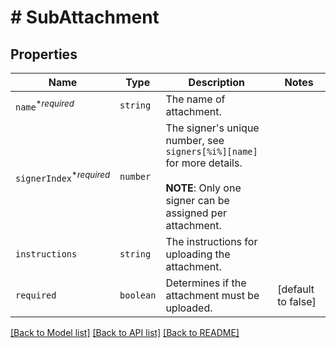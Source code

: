 # # SubAttachment



## Properties

Name | Type | Description | Notes
------------ | ------------- | ------------- | -------------
| `name`<sup>*_required_</sup> | ```string``` |  The name of attachment.  |  |
| `signerIndex`<sup>*_required_</sup> | ```number``` |  The signer&#39;s unique number, see `signers[%i%][name]` for more details.<br><br>**NOTE**: Only one signer can be assigned per attachment.  |  |
| `instructions` | ```string``` |  The instructions for uploading the attachment.  |  |
| `required` | ```boolean``` |  Determines if the attachment must be uploaded.  |  [default to false] |

[[Back to Model list]](../../README.md#models) [[Back to API list]](../../README.md#endpoints) [[Back to README]](../../README.md)
